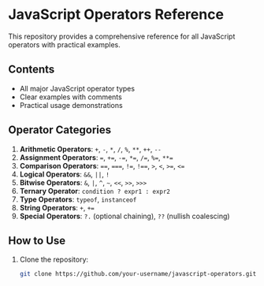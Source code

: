 # JavaScript Operators Reference

This repository provides a comprehensive reference for all JavaScript operators with practical examples.

## Contents

- All major JavaScript operator types
- Clear examples with comments
- Practical usage demonstrations

## Operator Categories

1. **Arithmetic Operators**: `+`, `-`, `*`, `/`, `%`, `**`, `++`, `--`
2. **Assignment Operators**: `=`, `+=`, `-=`, `*=`, `/=`, `%=`, `**=`
3. **Comparison Operators**: `==`, `===`, `!=`, `!==`, `>`, `<`, `>=`, `<=`
4. **Logical Operators**: `&&`, `||`, `!`
5. **Bitwise Operators**: `&`, `|`, `^`, `~`, `<<`, `>>`, `>>>`
6. **Ternary Operator**: `condition ? expr1 : expr2`
7. **Type Operators**: `typeof`, `instanceof`
8. **String Operators**: `+`, `+=`
9. **Special Operators**: `?.` (optional chaining), `??` (nullish coalescing)

## How to Use

1. Clone the repository:
   ```bash
   git clone https://github.com/your-username/javascript-operators.git
